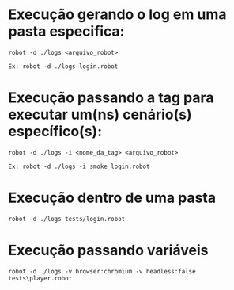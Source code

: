 # Execução gerando o log em uma pasta especifica:

    robot -d ./logs <arquivo_robot>

    Ex: robot -d ./logs login.robot

# Execução passando a tag para executar um(ns) cenário(s) específico(s):

    robot -d ./logs -i <nome_da_tag> <arquivo_robot>

    Ex: robot -d ./logs -i smoke login.robot

# Execução dentro de uma pasta

    robot -d ./logs tests/login.robot

# Execução passando variáveis

    robot -d ./logs -v browser:chromium -v headless:false tests\player.robot